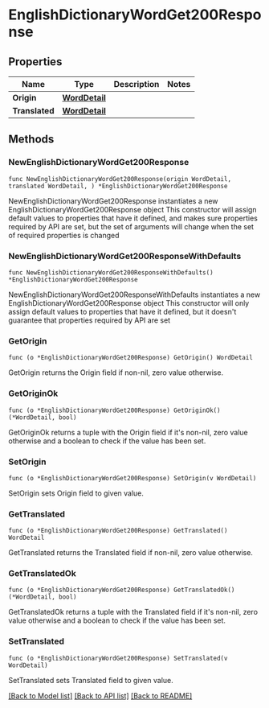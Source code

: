 # EnglishDictionaryWordGet200Response

## Properties

Name | Type | Description | Notes
------------ | ------------- | ------------- | -------------
**Origin** | [**WordDetail**](WordDetail.md) |  | 
**Translated** | [**WordDetail**](WordDetail.md) |  | 

## Methods

### NewEnglishDictionaryWordGet200Response

`func NewEnglishDictionaryWordGet200Response(origin WordDetail, translated WordDetail, ) *EnglishDictionaryWordGet200Response`

NewEnglishDictionaryWordGet200Response instantiates a new EnglishDictionaryWordGet200Response object
This constructor will assign default values to properties that have it defined,
and makes sure properties required by API are set, but the set of arguments
will change when the set of required properties is changed

### NewEnglishDictionaryWordGet200ResponseWithDefaults

`func NewEnglishDictionaryWordGet200ResponseWithDefaults() *EnglishDictionaryWordGet200Response`

NewEnglishDictionaryWordGet200ResponseWithDefaults instantiates a new EnglishDictionaryWordGet200Response object
This constructor will only assign default values to properties that have it defined,
but it doesn't guarantee that properties required by API are set

### GetOrigin

`func (o *EnglishDictionaryWordGet200Response) GetOrigin() WordDetail`

GetOrigin returns the Origin field if non-nil, zero value otherwise.

### GetOriginOk

`func (o *EnglishDictionaryWordGet200Response) GetOriginOk() (*WordDetail, bool)`

GetOriginOk returns a tuple with the Origin field if it's non-nil, zero value otherwise
and a boolean to check if the value has been set.

### SetOrigin

`func (o *EnglishDictionaryWordGet200Response) SetOrigin(v WordDetail)`

SetOrigin sets Origin field to given value.


### GetTranslated

`func (o *EnglishDictionaryWordGet200Response) GetTranslated() WordDetail`

GetTranslated returns the Translated field if non-nil, zero value otherwise.

### GetTranslatedOk

`func (o *EnglishDictionaryWordGet200Response) GetTranslatedOk() (*WordDetail, bool)`

GetTranslatedOk returns a tuple with the Translated field if it's non-nil, zero value otherwise
and a boolean to check if the value has been set.

### SetTranslated

`func (o *EnglishDictionaryWordGet200Response) SetTranslated(v WordDetail)`

SetTranslated sets Translated field to given value.



[[Back to Model list]](../README.md#documentation-for-models) [[Back to API list]](../README.md#documentation-for-api-endpoints) [[Back to README]](../README.md)


